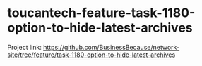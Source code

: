 # toucantech-feature-task-1180-option-to-hide-latest-archives
Project link: https://github.com/BusinessBecause/network-site/tree/feature/task-1180-option-to-hide-latest-archives
